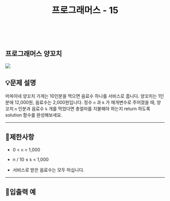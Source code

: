 ﻿---
layout: post
title: "프로그래머스 - 15"
category: studylog
tags: algorithm
---

<br>

## 프로그래머스 양꼬치


![](https://velog.velcdn.com/images/dlsdud9098/post/e1464da6-734f-4172-a5d3-8df73b71a328/image.png)
## 💡문제 설명
머쓱이네 양꼬치 가게는 10인분을 먹으면 음료수 하나를 서비스로 줍니다. 양꼬치는 1인분에 12,000원, 음료수는 2,000원입니다. 정수 ```n```
과 ```k```
가 매개변수로 주어졌을 때, 양꼬치 ```n```
인분과 음료수 ```k```
개를 먹었다면 총얼마를 지불해야 하는지 return 하도록 solution 함수를 완성해보세요.


---




## 🚫제한사항


* 0 &lt; ```n```
 &lt; 1,000




* n / 10 ≤ ```k```
 &lt; 1,000




* 서비스로 받은 음료수는 모두 마십니다.




---




## 🔢입출력 예




